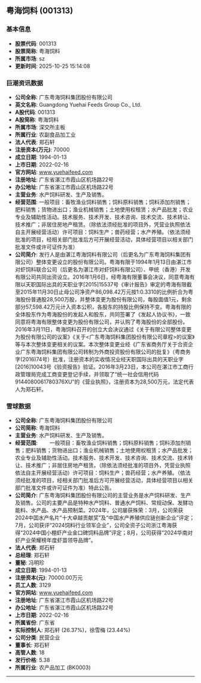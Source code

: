 ## 粤海饲料 (001313)

### 基本信息

- **股票代码**: 001313
- **股票简称**: 粤海饲料
- **所属市场**: sz
- **更新时间**: 2025-10-25 15:14:08

### 巨潮资讯数据

- **公司全称**: 广东粤海饲料集团股份有限公司
- **英文名称**: Guangdong Yuehai Feeds Group Co., Ltd.
- **A股代码**: 001313
- **A股简称**: 粤海饲料
- **所属市场**: 深交所主板
- **所属行业**: 农副食品加工业
- **法人代表**: 郑石轩
- **注册资本(万元)**: 70000
- **成立日期**: 1994-01-13
- **上市日期**: 2022-02-16
- **官方网站**: www.yuehaifeed.com
- **注册地址**: 广东省湛江市霞山区机场路22号
- **办公地址**: 广东省湛江市霞山区机场路22号
- **主营业务**: 水产饲料研发、生产及销售。
- **经营范围**: 一般项目：畜牧渔业饲料销售；饲料原料销售；饲料添加剂销售；肥料销售；货物进出口；渔业机械销售；土地使用权租赁；水产品批发；农业专业及辅助性活动。技术服务、技术开发、技术咨询、技术交流、技术转让、技术推广；非居住房地产租赁。（除依法须经批准的项目外，凭营业执照依法自主开展经营活动）许可项目：饲料生产；兽药经营；水产养殖。（依法须经批准的项目，经相关部门批准后方可开展经营活动，具体经营项目以相关部门批准文件或许可证件为准）
- **公司简介**: 发行人是由湛江粤海饲料有限公司（后更名为广东粤海饲料集团有限公司）整体变更设立的股份有限公司。粤海有限于1994年1月13日由湛江市对虾饲料联合公司（后更名为湛江市对虾饲料有限公司）、甲统（香港）开发有限公司共同出资设立。2016年1月6日，经粤海有限董事会决议，同意粤海有限以天职国际出具的天职业字[2015]15537号《审计报告》审定的粤海有限截至2015年11月30日止母公司净资产86,098.42万元按1:0.3310的比例折合为粤海股份普通股28,500万股，并整体变更为股份有限公司，每股面值1元，剩余部分57,598.42万元计入资本公积，各股东的持股比例保持不变。粤海有限的全体股东作为粤海股份的发起人和股东，共同签署了《发起人协议书》，一致同意将粤海有限整体变更为股份有限公司，并认购了粤海股份的全部股份。2016年3月11日，粤海饲料召开的创立大会决议通过《关于有限公司整体变更为股份有限公司的议案》《关于<广东粤海饲料集团股份有限公司章程>的议案》等与本次整体变更相关的议案。本次整体变更业经《广东省商务厅关于合资企业广东粤海饲料集团有限公司转制为外商投资股份有限公司的批复》（粤商务字(2016)74号）批准，注册资本的实收情况业经天职国际出具的天职业字[2016]10043号《验资报告》验证。2016年3月23日，本公司在湛江市工商行政管理局完成工商变更登记手续，并领取了“统一社会信用代码9144080061780376XU”的《营业执照》，注册资本为28,500万元，法定代表人为郑石轩。

### 雪球数据

- **公司全称**: 广东粤海饲料集团股份有限公司
- **公司简称**: 粤海饲料
- **主营业务**: 水产饲料研发、生产及销售。
- **经营范围**: 　　一般项目：畜牧渔业饲料销售；饲料原料销售；饲料添加剂销售；肥料销售；货物进出口；渔业机械销售；土地使用权租赁；水产品批发；农业专业及辅助性活动。技术服务、技术开发、技术咨询、技术交流、技术转让、技术推广；非居住房地产租赁。（除依法须经批准的项目外，凭营业执照依法自主开展经营活动）许可项目：饲料生产；兽药经营；水产养殖。（依法须经批准的项目，经相关部门批准后方可开展经营活动，具体经营项目以相关部门批准文件或许可证件为准）特此公告。
- **公司简介**: 广东粤海饲料集团股份有限公司的主营业务是水产饲料研发、生产及销售。公司的主要产品是特种水产饲料、普通水产饲料、常规动保、发酵功能料、水产品、水产品预制菜。2024年，公司屡获殊荣：3月，公司荣获2024中囯水产名片“十大卓越贡献奖”及“中国水产养殖供应链创新企业”评定；7月，公司获评“2024饲料行业领军企业”，公司全资子公司浙江粤海获得“2024中国小棚虾产业金口碑饲料品牌”评定；8月，公司获得“2024华南对虾产业荣耀榜年度虾苗领导品牌”。
- **法人代表**: 郑石轩
- **总经理**: 郑石轩
- **董秘**: 冯明珍
- **成立日期**: 1994-01-13
- **注册资本(元)**: 70000.00万元
- **员工人数**: 3129
- **官方网站**: www.yuehaifeed.com
- **注册地址**: 广东省湛江市霞山区机场路22号
- **办公地址**: 广东省湛江市霞山区机场路22号
- **上市日期**: 2022-02-16
- **所属省份**: 广东省
- **实际控制人**: 郑石轩 (26.37%)，徐雪梅 (23.44%)
- **公司分类**: 民营企业
- **董事长**: 郑石轩
- **高管人数**: 18
- **发行价格**: 5.38
- **所属行业**: 农产品加工 (BK0003)

---